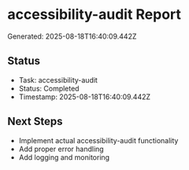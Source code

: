 # accessibility-audit Report

Generated: 2025-08-18T16:40:09.442Z

## Status
- Task: accessibility-audit
- Status: Completed
- Timestamp: 2025-08-18T16:40:09.442Z

## Next Steps
- Implement actual accessibility-audit functionality
- Add proper error handling
- Add logging and monitoring
